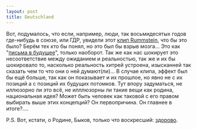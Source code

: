```yaml
---
layout: post
title: Deutschland
---
```


 Вот, подумалось, что если, например, люди, так восьмидесятых годов где-нибудь в союзе, или ГДР, увидели этот [клип Rummstein](https://www.youtube.com/watch?v=NeQM1c-XCDc), что бы это было? Берём тех кто бы понял, но это был бы взрыв мозга... Это как "[письма в будущее](https://strana.ua/articles/istorii/79206-vskrytye-kapsuly-2017-a-chto-sdelali-vy-nashi-dalyokie-potomki.html)", только наоборот. Так же как нас шокирует это несоответствие между ожиданием и реальностью, так же и их бы шокировало то, насколько реальность хитрей устроена, изысканней так сказать чем то что они о ней думают(ли)... В случае клипа, эффект был бы ещё больше, так как он показывает и их прошлое, но явно не с их позиций а с позиций их будущих потомков. Тут впору задуматься, не иллюзорно ли это всё, не илллюзорны ли такие вещи как родина, национальная идея? Может быть человек как таковой с его правом выбирать выше этих концепций? Он первопричина. Он главнее в итоге?....

P.S. Вот, кстати, о Родине, Быков, только что воскресший: [здорово](https://philologist.livejournal.com/10866063.html?view=279646607#t279646607).